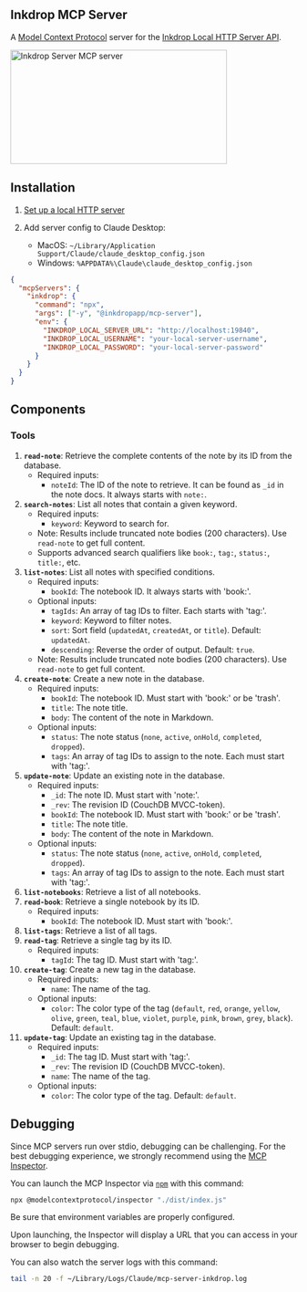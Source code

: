 ## Inkdrop MCP Server

A [Model Context Protocol](https://github.com/modelcontextprotocol) server for the [Inkdrop Local HTTP Server API](https://developers.inkdrop.app/data-access/local-http-server).

<a href="https://glama.ai/mcp/servers/c7fgtnckbv">
  <img width="380" height="200" src="https://glama.ai/mcp/servers/c7fgtnckbv/badge" alt="Inkdrop Server MCP server" />
</a>

## Installation

1. [Set up a local HTTP server](https://developers.inkdrop.app/guides/access-the-local-database#accessing-via-http-advanced)

2. Add server config to Claude Desktop:
   - MacOS: `~/Library/Application Support/Claude/claude_desktop_config.json`
   - Windows: `%APPDATA%\Claude\claude_desktop_config.json`

```json
{
  "mcpServers": {
    "inkdrop": {
      "command": "npx",
      "args": ["-y", "@inkdropapp/mcp-server"],
      "env": {
        "INKDROP_LOCAL_SERVER_URL": "http://localhost:19840",
        "INKDROP_LOCAL_USERNAME": "your-local-server-username",
        "INKDROP_LOCAL_PASSWORD": "your-local-server-password"
      }
    }
  }
}
```

## Components

### Tools

1. **`read-note`**: Retrieve the complete contents of the note by its ID from the database.
   - Required inputs:
     - `noteId`: The ID of the note to retrieve. It can be found as `_id` in the note docs. It always starts with `note:`.
2. **`search-notes`**: List all notes that contain a given keyword.
   - Required inputs:
     - `keyword`: Keyword to search for.
   - Note: Results include truncated note bodies (200 characters). Use `read-note` to get full content.
   - Supports advanced search qualifiers like `book:`, `tag:`, `status:`, `title:`, etc.
3. **`list-notes`**: List all notes with specified conditions.
   - Required inputs:
     - `bookId`: The notebook ID. It always starts with 'book:'.
   - Optional inputs:
     - `tagIds`: An array of tag IDs to filter. Each starts with 'tag:'.
     - `keyword`: Keyword to filter notes.
     - `sort`: Sort field (`updatedAt`, `createdAt`, or `title`). Default: `updatedAt`.
     - `descending`: Reverse the order of output. Default: `true`.
   - Note: Results include truncated note bodies (200 characters). Use `read-note` to get full content.
4. **`create-note`**: Create a new note in the database.
   - Required inputs:
     - `bookId`: The notebook ID. Must start with 'book:' or be 'trash'.
     - `title`: The note title.
     - `body`: The content of the note in Markdown.
   - Optional inputs:
     - `status`: The note status (`none`, `active`, `onHold`, `completed`, `dropped`).
     - `tags`: An array of tag IDs to assign to the note. Each must start with 'tag:'.
5. **`update-note`**: Update an existing note in the database.
   - Required inputs:
     - `_id`: The note ID. Must start with 'note:'.
     - `_rev`: The revision ID (CouchDB MVCC-token).
     - `bookId`: The notebook ID. Must start with 'book:' or be 'trash'.
     - `title`: The note title.
     - `body`: The content of the note in Markdown.
   - Optional inputs:
     - `status`: The note status (`none`, `active`, `onHold`, `completed`, `dropped`).
     - `tags`: An array of tag IDs to assign to the note. Each must start with 'tag:'.
6. **`list-notebooks`**: Retrieve a list of all notebooks.
7. **`read-book`**: Retrieve a single notebook by its ID.
   - Required inputs:
     - `bookId`: The notebook ID. Must start with 'book:'.
8. **`list-tags`**: Retrieve a list of all tags.
9. **`read-tag`**: Retrieve a single tag by its ID.
   - Required inputs:
     - `tagId`: The tag ID. Must start with 'tag:'.
10. **`create-tag`**: Create a new tag in the database.
    - Required inputs:
      - `name`: The name of the tag.
    - Optional inputs:
      - `color`: The color type of the tag (`default`, `red`, `orange`, `yellow`, `olive`, `green`, `teal`, `blue`, `violet`, `purple`, `pink`, `brown`, `grey`, `black`). Default: `default`.
11. **`update-tag`**: Update an existing tag in the database.
    - Required inputs:
      - `_id`: The tag ID. Must start with 'tag:'.
      - `_rev`: The revision ID (CouchDB MVCC-token).
      - `name`: The name of the tag.
    - Optional inputs:
      - `color`: The color type of the tag. Default: `default`.

## Debugging

Since MCP servers run over stdio, debugging can be challenging. For the best debugging
experience, we strongly recommend using the [MCP Inspector](https://github.com/modelcontextprotocol/inspector).

You can launch the MCP Inspector via [`npm`](https://docs.npmjs.com/downloading-and-installing-node-js-and-npm) with this command:

```bash
npx @modelcontextprotocol/inspector "./dist/index.js"
```

Be sure that environment variables are properly configured.

Upon launching, the Inspector will display a URL that you can access in your browser to begin debugging.

You can also watch the server logs with this command:

```bash
tail -n 20 -f ~/Library/Logs/Claude/mcp-server-inkdrop.log
```
